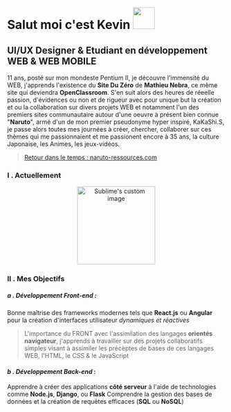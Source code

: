 # Salut moi c'est Kevin <img src="https://github.com/kferrerux/kferrerux/assets/77007630/7746bcb0-568d-40e7-8367-0bf275442f1a" style="width:50px">
## UI/UX Designer & Etudiant en **développement WEB & WEB MOBILE**

11 ans, posté sur mon mondeste Pentium II, je découvre l'immensité du WEB, j'apprends l'existence du **Site Du Zéro** de **Mathieu Nebra**, ce même site qui deviendra **OpenClassroom**. S'en suit alors des heures de réeelle passion, d'évidences ou non et de rigueur avec pour unique but la création et ou la collaboration sur divers projets WEB et notamment l'un des premiers sites communautaire autour d'une oeuvre à présent bien connue "**Naruto**", armé d'un de mon premier pseudonyme hyper inspiré, KaKaShi.S, je passe alors toutes mes journées à créer, chercher, collaborer sur ces thèmes qui me passionnaient et me passionent encore à 35 ans, la culture Japonaise, les Animes, les jeux-vidéos.

  > [Retour dans le temps : naruto-ressources.com](https://web.archive.org/web/20051122153139/http://azdine.mansour.free.fr/forums/)


  ### I . Actuellement
  <p align="center">
  <img src="https://github.com/kferrerux/kferrerux/assets/77007630/404b5a11-3304-40c7-af0e-f5e280271255" alt="Sublime's custom image" style="width:180px"/>
  </p>

  ### II . Mes Objectifs
  ##### ***a . Développement Front-end*** :
  Bonne maîtrise des frameworks modernes tels que **React.js** ou **Angular** pour la création d'interfaces utilisateur *dynamiques et réactives*
  > L'importance du FRONT avec l'assimilation des langages **orientés navigateur**, j'apprends à travailler sur des projets collaboratifs simples visant à
  > assimiler les précèptes de bases de ces langages WEB, l'HTML, le CSS & le JavaScript

  #### ***b . Développement Back-end*** :
  Apprendre à créer des applications **côté serveur** à l'aide de technologies comme **Node.js**, **Django**, ou **Flask**
  Comprendre la gestion des bases de données et la création de requêtes efficaces (**SQL** ou **NoSQL**)


<!-- - 🔭 I’m currently working on ...
- 🌱 I’m currently learning ...
- 👯 I’m looking to collaborate on ...
- 🤔 I’m looking for help with ...
- 💬 Ask me about ...
- 📫 How to reach me: ...
- 😄 Pronouns: ...
- ⚡ Fun fact: ... >
